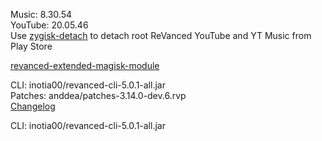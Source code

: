 Music: 8.30.54  
YouTube: 20.05.46  
Use [zygisk-detach](https://github.com/j-hc/zygisk-detach) to detach root ReVanced YouTube and YT Music from Play Store  

[revanced-extended-magisk-module](https://github.com/imnathanzero/extended)
  
CLI: inotia00/revanced-cli-5.0.1-all.jar  
Patches: anddea/patches-3.14.0-dev.6.rvp  
[Changelog](https://github.com/anddea/revanced-patches/releases/tag/v3.14.0-dev.6)

CLI: inotia00/revanced-cli-5.0.1-all.jar    
